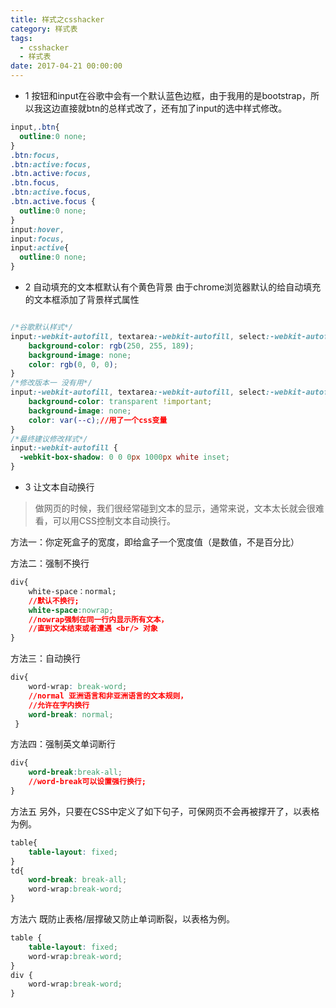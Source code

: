 ```yaml
---
title: 样式之csshacker
category: 样式表
tags:
  - csshacker
  - 样式表
date: 2017-04-21 00:00:00
---
```



- 1 按钮和input在谷歌中会有一个默认蓝色边框，由于我用的是bootstrap，所以我这边直接就btn的总样式改了，还有加了input的选中样式修改。
```css
input,.btn{
  outline:0 none;
}
.btn:focus,
.btn:active:focus,
.btn.active:focus,
.btn.focus,
.btn:active.focus,
.btn.active.focus {
  outline:0 none;
}
input:hover,
input:focus,
input:active{
  outline:0 none;
}
```
<!-- more -->
- 2 自动填充的文本框默认有个黄色背景
由于chrome浏览器默认的给自动填充的文本框添加了背景样式属性
```css

/*谷歌默认样式*/
input:-webkit-autofill, textarea:-webkit-autofill, select:-webkit-autofill {
    background-color: rgb(250, 255, 189);
    background-image: none;
    color: rgb(0, 0, 0);
}
/*修改版本一 没有用*/
input:-webkit-autofill, textarea:-webkit-autofill, select:-webkit-autofill {
    background-color: transparent !important;
    background-image: none;
    color: var(--c);//用了一个css变量
}
/*最终建议修改样式*/
input:-webkit-autofill {
  -webkit-box-shadow: 0 0 0px 1000px white inset;
}
```
- 3 让文本自动换行
> 做网页的时候，我们很经常碰到文本的显示，通常来说，文本太长就会很难看，可以用CSS控制文本自动换行。

方法一：你定死盒子的宽度，即给盒子一个宽度值（是数值，不是百分比）  

方法二：强制不换行
```css
div{
    white-space：normal;
    //默认不换行;
    white-space:nowrap; 
    //nowrap强制在同一行内显示所有文本，
    //直到文本结束或者遭遇 <br/> 对象
}
```
方法三：自动换行
```css
div{ 
    word-wrap: break-word;
    //normal 亚洲语言和非亚洲语言的文本规则，
    //允许在字内换行
    word-break: normal;
 }
```

方法四：强制英文单词断行
```css
div{
    word-break:break-all;
    //word-break可以设置强行换行;
}
```
方法五 另外，只要在CSS中定义了如下句子，可保网页不会再被撑开了，以表格为例。
```css
table{
    table-layout: fixed;
}
td{
    word-break: break-all; 
    word-wrap:break-word;
}
```
方法六 既防止表格/层撑破又防止单词断裂，以表格为例。
```css
table { 
    table-layout: fixed;
    word-wrap:break-word;
}
div { 
    word-wrap:break-word;
}
```